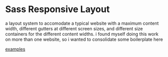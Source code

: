 # Sass Responsive Layout

a layout system to accomodate a typical website with a maximum content width,
different gutters at different screen sizes, and different size containers for
the different content widths. i found myself doing this work on more than one 
website, so i wanted to consolidate some boilerplate here

[examples](https://devinfrenze.github.io/sass-responsive-layout/index.html)
